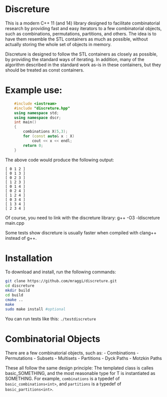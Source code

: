 # Discreture

This is a modern C++ 11 (and 14) library designed to facilitate combinatorial research by providing fast and easy iterators to a few combinatorial objects, such as combinations, permutations, partitions, and others. The idea is to have them resemble the STL containers as much as possible, without actually storing the whole set of objects in memory.

Discreture is designed to follow the STL containers as closely as possible, by providing the standard ways of iterating. In addition, many of the algorithm described in the standard <algorithm> work as-is in these containers, but they should be treated as const containers.

# Example use:

```c++
    #include <iostream>
    #include "discreture.hpp"
    using namespace std;
    using namespace dscr;
    int main()
    {
        combinations X(5,3);
        for (const auto& x : X)
            cout << x << endl;
        return 0;
    }
```
The above code would produce the following output:

    [ 0 1 2 ]
    [ 0 1 3 ]
    [ 0 2 3 ]
    [ 1 2 3 ]
    [ 0 1 4 ]
    [ 0 2 4 ]
    [ 1 2 4 ]
    [ 0 3 4 ]
    [ 1 3 4 ]
    [ 2 3 4 ]

Of course, you need to link with the discreture library:
g++ -O3 -ldiscreture main.cpp

Some tests show discreture is usually faster when compiled with clang++ instead of g++.

# Installation

To download and install, run the following commands:

```sh
git clone https://github.com/mraggi/discreture.git
cd discreture
mkdir build
cd build
cmake ..
make
sudo make install #optional
```

You can run tests like this: `./testdiscreture`

# Combinatorial Objects

There are a few combinatorial objects, such as:
	- Combinations
	- Permutations
	- Subsets
	- Multisets
	- Partitions
	- Dyck Paths
	- Motzkin Paths

These all follow the same design principle: The templated class is calles basic_SOMETHING<class T>, and the most reasonable type for T is instantiated as SOMETHING. For example, `combinations` is a typedef of `basic_combinations<int>`, and `partitions` is a typedef of `basic_partitions<int>`.
